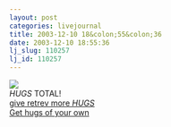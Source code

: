 ```yaml
---
layout: post
categories: livejournal
title: 2003-12-10 18&colon;55&colon;36
date: 2003-12-10 18:55:36
lj_slug: 110257
lj_id: 110257
---
```

![](http://www.toxin.org/cgi-bin/count_hugs.cgi?hug=retrev)   
*HUGS* TOTAL!  
[give retrev more *HUGS*](http://www.toxin.org/cgi-bin/hugs.cgi?&HUGS=yes&hug=retrev)   
[Get hugs of your own](http://www.toxin.org/cgi-bin/gethugs.cgi)
